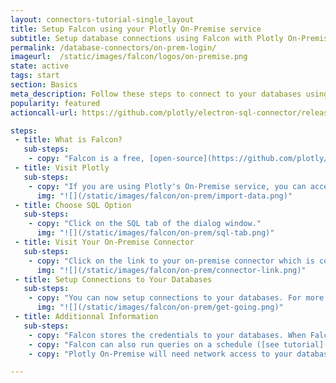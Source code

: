 ```yaml
---
layout: connectors-tutorial-single_layout
title: Setup Falcon using your Plotly On-Premise service
subtitle: Setup database connections using Falcon with Plotly On-Premise 
permalink: /database-connectors/on-prem-login/
imageurl:  /static/images/falcon/logos/on-premise.png
state: active
tags: start
section: Basics
meta_description: Follow these steps to connect to your databases using Plotly On-Premise
popularity: featured
actioncall-url: https://github.com/plotly/electron-sql-connector/releases

steps:
 - title: What is Falcon?
   sub-steps:
    - copy: "Falcon is a free, [open-source](https://github.com/plotly/plotly-database-connector) SQL editor with inline data visualization. With Falcon you can connect to your database in the Connection tab, run SQL queries in the Query tab, then export your results as a CSV or open them in the [Chart Studio](https://plot.ly/create) to unlock the full power of Plotly graphs. Optionally, you can use Falcon as a middleman between plot.ly and your database - so that when your database updates, your charts and dashboards update as well. Currently, Falcon supports connections to RedShift, MySQL, PostgreSQL, IBM DB2, Impala, MS SQL, and SQLite."
 - title: Visit Plotly
   sub-steps:
    - copy: "If you are using Plotly's On-Premise service, you can access Plotly's platform at your Plotly base domain as it was set-up by your IT department; often it is of the form 'plotly.your-company-name.com'. We will use the latter domain throughout this tutorial. To start using Falcon as an on-premise user, visit 'plotly.your-company-name.com/create' and click on 'Import' in the top-right corner."
      img: "![](/static/images/falcon/on-prem/import-data.png)"
 - title: Choose SQL Option
   sub-steps:
    - copy: "Click on the SQL tab of the dialog window."
      img: "![](/static/images/falcon/on-prem/sql-tab.png)"
 - title: Visit Your On-Premise Connector
   sub-steps:
    - copy: "Click on the link to your on-premise connector which is configured to your company-name domain. Clicking on the link should bring you to 'plotly.your-company-name.com/external-data-connector'. In future, you may of course, visit the database connector directly at 'plotly.your-company-name.com/external-data-connector' without heading to 'plotly.your-company-name.com/create' first if you wish to add or modify your connections."
      img: "![](/static/images/falcon/on-prem/connector-link.png)"
 - title: Setup Connections to Your Databases
   sub-steps:
    - copy: "You can now setup connections to your databases. For more specific guidance, visit the tutorial for your database visit [our full list](/database-connectors/) that includes [MySQL](/database-connectors/mysql/), [MS SQL](/database-connectors/mssql/), [PostgreSQL](/database-connectors/postgres/), [MariaDB](/database-connectors/mariadb/), [Redshift](/database-connectors/redshift/), [Apache Drill and Parquet files](/database-connectors/apache-drill/), [S3](/database-connectors/s3/), [Elasticsearch](/database-connectors/elasticsearch/) or [request a new one](https://plotly.typeform.com/to/KUiCSl) if you do not see what you want."
      img: "![](/static/images/falcon/on-prem/get-going.png)"
 - title: Additionnal Information
   sub-steps:
    - copy: "Falcon stores the credentials to your databases. When Falcon runs on your On-Premise account, these credentials only need to be saved to the connector by one user. All users of Plotly On-Premise will have access to the databases and datastores that get configured."
    - copy: "Falcon can also run queries on a schedule ([see tutorial](/database-connectors/schedule-query)). Falcon will save the results of the queries to user accounts in the Plotly On-Premise server through the [Plotly Grids API](https://api.plot.ly/v2)."
    - copy: "Plotly On-Premise will need network access to your databases or datastores. If you would like to run Falcon on a separate server than Plotly or if you would like only a few users to have access to your databases, then you can run Falcon as a desktop app ([see tutorial](/database-connectors/personal-login)) or as a headless server app ([more information](https://github.com/plotly/plotly-database-connector#run-as-headless-server))."

---
```

